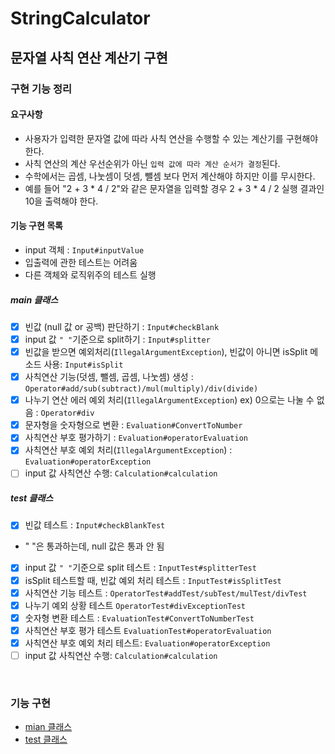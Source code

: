 StringCalculator
========================
문자열 사칙 연산 계산기 구현
--------------------------

### 구현 기능 정리 
#### 요구사항
- 사용자가 입력한 문자열 값에 따라 사칙 연산을 수행할 수 있는 계산기를 구현해야 한다.
- 사칙 연산의 계산 우선순위가 아닌 `입력 값에 따라 계산 순서가 결정`된다. 
- 수학에서는 곱셈, 나눗셈이 덧셈, 뺄셈 보다 먼저 계산해야 하지만 이를 무시한다.
- 예를 들어 "2 + 3 * 4 / 2"와 같은 문자열을 입력할 경우 2 + 3 * 4 / 2 실행 결과인 10을 출력해야 한다.

#### 기능 구현 목록
- input 객체 : `Input#inputValue`
- 입출력에 관한 테스트는 어려움
- 다른 객체와 로직위주의 테스트 실행
##### main 클래스
- [x] 빈값 (null 값 or 공백) 판단하기 : `Input#checkBlank`  
- [x] input 값 `" "`기준으로 split하기 : `Input#splitter` 
- [x] 빈값을 받으면 예외처리(`IllegalArgumentException`), 빈값이 아니면 isSplit 메소드 사용: `Input#isSplit`
- [x] 사칙연산 기능(덧셈, 뺄셈, 곱셈, 나눗셈) 생성 : `Operator#add/sub(subtract)/mul(multiply)/div(divide)` 
- [x] 나누기 연산 에러 예외 처리(`IllegalArgumentException`) ex) 0으로는 나눌 수 없음
: `Operator#div` 
- [x] 문자형을 숫자형으로 변환 : `Evaluation#ConvertToNumber`
- [x] 사칙연산 부호 평가하기 : `Evaluation#operatorEvaluation`
- [x] 사칙연산 부호 예외 처리(`IllegalArgumentException`) : `Evaluation#operatorException`
- [ ] input 값 사칙연산 수행: `Calculation#calculation`

##### test 클래스
- [x] 빈값 테스트 : `Input#checkBlankTest`  
- " "은 통과하는데, null 값은 통과 안 됨
- [x] input 값 `" "`기준으로 split 테스트 : `InputTest#splitterTest` 
- [x] isSplit 테스트할 때, 빈값 예외 처리 테스트 : `InputTest#isSplitTest`
- [x] 사칙연산 기능 테스트 : `OperatorTest#addTest/subTest/mulTest/divTest`
- [X] 나누기 예외 상황 테스트 `OperatorTest#divExceptionTest`  
- [x] 숫자형 변환 테스트 :  `EvaluationTest#ConvertToNumberTest`
- [x] 사칙연산 부호 평가 테스트 `EvaluationTest#operatorEvaluation`
- [x] 사칙연산 부호 예외 처리 테스트: `Evaluation#operatorException`
- [ ] input 값 사칙연산 수행: `Calculation#calculation`

<br>

### 기능 구현
- [mian 클래스][M]
- [test 클래스][T]

[M]:https://github.com/Data-ssung/java-racingcar/tree/ssungwork/src/main/java/calculaor
[T]:https://github.com/Data-ssung/java-racingcar/tree/ssungwork/src/test/java/calculaor

